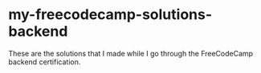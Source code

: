 # my-freecodecamp-solutions-backend
These are the solutions that I made while I go through the FreeCodeCamp backend certification.
